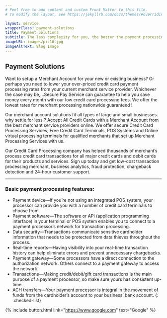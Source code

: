 ```yaml
---
# Feel free to add content and custom Front Matter to this file.
# To modify the layout, see https://jekyllrb.com/docs/themes/#overriding-theme-defaults

layout: service
wrapperClass: payment-solutions
title: Payment Solutions
subtitle: The less complexity for you, the better the payment processing solution is for your business.
imageURL: images/pic10.jpg
imageAltText: Blog Image
---
```


## Payment Solutions

Want to setup a Merchant Account for your new or existing business? Or perhaps you need to lower your over-priced credit card payment processing rates from your current merchant service provider. Whichever the case may be,…Secure Pay Service can guarantee to help you save money every month with our low credit card processing fees. We offer the lowest rates for merchant processing nationwide guaranteed !

Our merchant account solutions fit all types of large and small businesses. why settle for less ? Accept All Credit Cards with a Merchant Account from the best merchant service providers online. We offer secure Credit Card Processing Services, Free Credit Card Terminals, POS Systems and Online virtual processing terminals for qualified merchants that set up Merchant Processing Services with us.

Our Credit Card Processing company has helped thousands of merchant’s process credit card transactions for all major credit cards and debit cards for their products and services. Sign up today and get low-cost transaction processing merchant, business analytics, fraud protection, chargeback detection and 24-hour customer support.

---

### Basic payment processing features:

* Payment device—If you’re not using an integrated POS system, your processor can provide you with a number of credit card terminals to choose from.
* Payment software—The software or API (application programming interface) in your terminal or POS system enables you to connect to a payment processor’s network for transaction processing.
* Data security—Transactions communicate sensitive cardholder information that needs to be protected from data thieves throughout the process.
* Real-time reports—Having visibility into your real-time transaction history can help eliminate errors and prevent unnecessary chargebacks.
* Payment gateway—Some processors have a direct connection to the authorization network. Others connect to a payment gateway to access the network.
* Transactions—Making credit/debit/gift card transactions is the main purpose of a payment processor, so make sure yours has consistent up-time.
* ACH transfers—Your payment processor is integral in the movement of funds from the cardholder’s account to your business’ bank account.
{: .checked-list}

{% include button.html link="https://www.google.com" text="Google" %}
